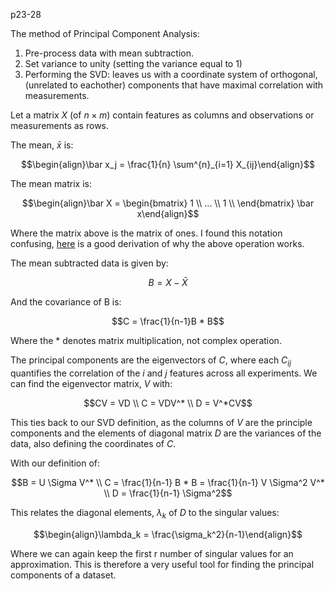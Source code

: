 p23-28

The method of Principal Component Analysis:

1. Pre-process data with mean subtraction.
2. Set variance to unity (setting the variance equal to 1)
3. Performing the SVD: leaves us with a coordinate system of orthogonal, (unrelated to eachother) components that have maximal correlation with measurements.

Let a matrix $X$ (of $n \times m$) contain features as columns and observations or measurements as rows.

The mean, $\bar x$ is:

$$\begin{align}\bar x_j = \frac{1}{n} \sum^{n}_{i=1} X_{ij}\end{align}$$

The mean matrix is:

$$\begin{align}\bar X = 
\begin{bmatrix}
1 \\
... \\
1 \\
\end{bmatrix}
\bar x\end{align}$$

Where the matrix above is the matrix of ones. I found this notation confusing, [here](https://math.stackexchange.com/questions/3507918/subtracting-the-mean-from-every-row-of-a-matrix) is a good derivation of why the above operation works.

The mean subtracted data is given by:

$$B = X - \bar X$$

And the covariance of B is:

$$C = \frac{1}{n-1}B * B$$

Where the * denotes matrix multiplication, not complex operation.

The principal components are the eigenvectors of $C$, where each $C_{ij}$ quantifies the correlation of the $i$ and $j$ features across all experiments. We can find the eigenvector matrix, $V$ with:

$$CV = VD \\
C = VDV^* \\
D = V^*CV$$

This ties back to our SVD definition, as the columns of $V$ are the principle components and the elements of diagonal matrix $D$ are the variances of the data, also defining the coordinates of $C$.

With our definition of:

$$B = U \Sigma V^* \\
C = \frac{1}{n-1} B * B = \frac{1}{n-1} V \Sigma^2 V^* \\
D = \frac{1}{n-1} \Sigma^2$$

This relates the diagonal elements, $\lambda_k$ of $D$ to the singular values:

$$\begin{align}\lambda_k = \frac{\sigma_k^2}{n-1}\end{align}$$

Where we can again keep the first r number of singular values for an approximation.
This is therefore a very useful tool for finding the principal components of a dataset.